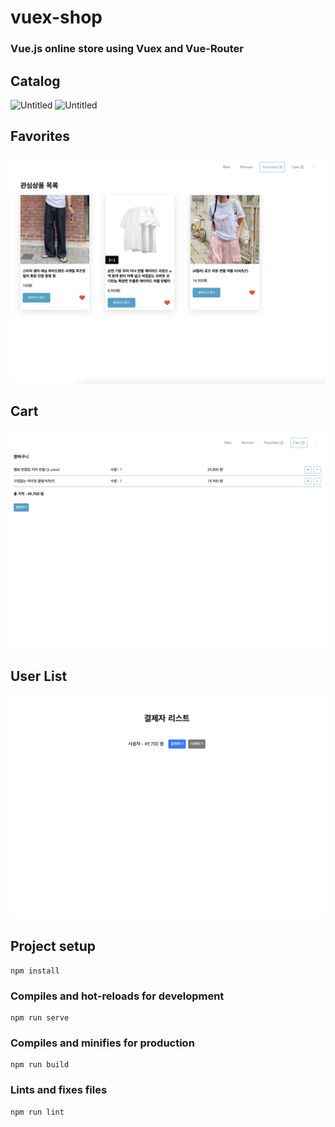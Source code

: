 # vuex-shop

### Vue.js online store using Vuex and Vue-Router

## Catalog

![Untitled](public/images/catalog1.png)
![Untitled](public/images/catalog2.png)


## Favorites

![Untitled](public/images/liked.png)

## Cart

![Untitled](public/images/cart.png)

## User List

![Untitled](public/images/list.png)


## Project setup

```
npm install
```

### Compiles and hot-reloads for development

```
npm run serve
```

### Compiles and minifies for production

```
npm run build
```

### Lints and fixes files

```
npm run lint
```
